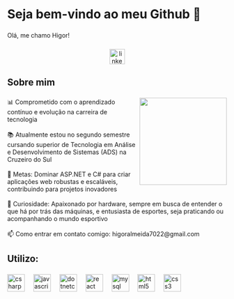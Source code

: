 <h1 align="left">Seja bem-vindo ao meu Github 👋</h1>

###

<p align="left">Olá, me chamo Higor!</p>

###

<div align="center">
  <img src="https://img.shields.io/badge/LinkedIn-0A66C2?logo=linkedin&logoColor=white&style=for-the-badge" height="35" alt="linkedin logo"  />
</div>

###

<h2 align="left">Sobre mim</h2>

###

<img align="right" height="200" src="https://i.imgflip.com/91koor.gif"  />

###

<p align="left">📊 Comprometido com o aprendizado contínuo e evolução na carreira de tecnologia<br><br>📚 Atualmente estou no segundo semestre cursando superior de Tecnologia em Análise e Desenvolvimento de Sistemas (ADS) na Cruzeiro do Sul<br><br>🎯 Metas: Dominar ASP.NET e C# para criar aplicações web robustas e escaláveis, contribuindo para projetos inovadores  <br><br>🎲 Curiosidade: Apaixonado por hardware, sempre em busca de entender o que há por trás das máquinas, e entusiasta de esportes, seja praticando ou acompanhando o mundo esportivo<br><br>📫 Como entrar em contato comigo:  higoralmeida7022@gmail.com</p>

###

<h2 align="left">Utilizo:</h2>

###

<div align="left">
  <img src="https://cdn.jsdelivr.net/gh/devicons/devicon/icons/csharp/csharp-original.svg" height="40" alt="csharp logo"  />
  <img width="12" />
  <img src="https://cdn.jsdelivr.net/gh/devicons/devicon/icons/javascript/javascript-original.svg" height="40" alt="javascript logo"  />
  <img width="12" />
  <img src="https://cdn.jsdelivr.net/gh/devicons/devicon/icons/dotnetcore/dotnetcore-original.svg" height="40" alt="dotnetcore logo"  />
  <img width="12" />
  <img src="https://cdn.jsdelivr.net/gh/devicons/devicon/icons/react/react-original.svg" height="40" alt="react logo"  />
  <img width="12" />
  <img src="https://cdn.jsdelivr.net/gh/devicons/devicon/icons/mysql/mysql-original.svg" height="40" alt="mysql logo"  />
  <img width="12" />
  <img src="https://cdn.jsdelivr.net/gh/devicons/devicon/icons/html5/html5-original.svg" height="40" alt="html5 logo"  />
  <img width="12" />
  <img src="https://cdn.jsdelivr.net/gh/devicons/devicon/icons/css3/css3-original.svg" height="40" alt="css3 logo"  />
</div>

###

<p align="left"></p>

###
